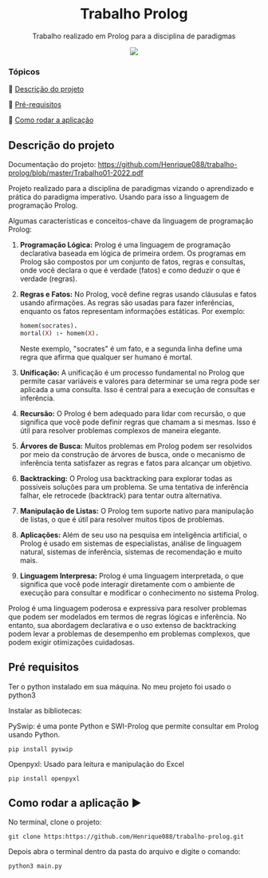 <h1 align="center">Trabalho Prolog </h1>
<p align="center">
Trabalho realizado em Prolog para a disciplina de paradigmas
</p>
<p align="center" >
<img src="http://img.shields.io/static/v1?label=STATUS&message=CONCLUIDO&color=RED&style=for-the-badge"/>
</p>

### Tópicos 

:small_blue_diamond: [Descrição do projeto](#descrição-do-projeto)

:small_blue_diamond: [Pré-requisitos](#pré-requisitos)

:small_blue_diamond: [Como rodar a aplicação](#como-rodar-a-aplicação-arrow_forward)


## Descrição do projeto
Documentação do projeto: https://github.com/Henrique088/trabalho-prolog/blob/master/Trabalho01-2022.pdf

Projeto realizado para a disciplina de paradigmas vizando o aprendizado e prática do paradigma imperativo. Usando para isso a linguagem de programação Prolog. 

Algumas características e conceitos-chave da linguagem de programação Prolog:

1. **Programação Lógica:** Prolog é uma linguagem de programação declarativa baseada em lógica de primeira ordem. Os programas em Prolog são compostos por um conjunto de fatos, regras e consultas, onde você declara o que é verdade (fatos) e como deduzir o que é verdade (regras).

2. **Regras e Fatos:** No Prolog, você define regras usando cláusulas e fatos usando afirmações. As regras são usadas para fazer inferências, enquanto os fatos representam informações estáticas. Por exemplo:
   
   ```prolog
   homem(socrates).
   mortal(X) :- homem(X).
   ```

   Neste exemplo, "socrates" é um fato, e a segunda linha define uma regra que afirma que qualquer ser humano é mortal.

3. **Unificação:** A unificação é um processo fundamental no Prolog que permite casar variáveis e valores para determinar se uma regra pode ser aplicada a uma consulta. Isso é central para a execução de consultas e inferência.

4. **Recursão:** O Prolog é bem adequado para lidar com recursão, o que significa que você pode definir regras que chamam a si mesmas. Isso é útil para resolver problemas complexos de maneira elegante.

5. **Árvores de Busca:** Muitos problemas em Prolog podem ser resolvidos por meio da construção de árvores de busca, onde o mecanismo de inferência tenta satisfazer as regras e fatos para alcançar um objetivo.

6. **Backtracking:** O Prolog usa backtracking para explorar todas as possíveis soluções para um problema. Se uma tentativa de inferência falhar, ele retrocede (backtrack) para tentar outra alternativa.

7. **Manipulação de Listas:** O Prolog tem suporte nativo para manipulação de listas, o que é útil para resolver muitos tipos de problemas.

8. **Aplicações:** Além de seu uso na pesquisa em inteligência artificial, o Prolog é usado em sistemas de especialistas, análise de linguagem natural, sistemas de inferência, sistemas de recomendação e muito mais.

9. **Linguagem Interpresa:** Prolog é uma linguagem interpretada, o que significa que você pode interagir diretamente com o ambiente de execução para consultar e modificar o conhecimento no sistema Prolog.

Prolog é uma linguagem poderosa e expressiva para resolver problemas que podem ser modelados em termos de regras lógicas e inferência. No entanto, sua abordagem declarativa e o uso extenso de backtracking podem levar a problemas de desempenho em problemas complexos, que podem exigir otimizações cuidadosas.

## Pré requisitos

Ter o python instalado em sua máquina. No meu projeto foi usado o python3

Instalar as bibliotecas: 

PySwip: é uma ponte Python e SWI-Prolog que permite consultar em Prolog usando Python.

```
pip install pyswip

```

Openpyxl: Usado para leitura e manipulação do Excel

```
pip install openpyxl

```

## Como rodar a aplicação :arrow_forward:


No terminal, clone o projeto: 

```
git clone https:https://github.com/Henrique088/trabalho-prolog.git
```

Depois abra o terminal dentro da pasta do arquivo e digite o comando: 

```
python3 main.py

```
